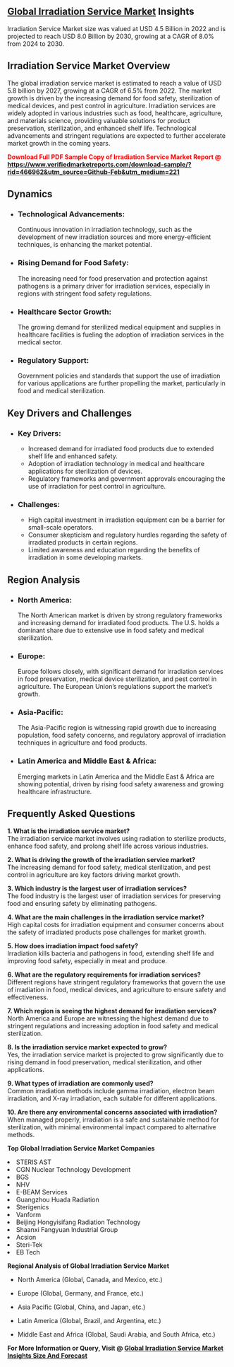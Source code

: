 <h2><a href="https://www.verifiedmarketreports.com/download-sample/?rid=466962&amp;utm_source=Github&amp;utm_medium=221" target="_blank">Global Irradiation Service Market</a> Insights</h2><p>Irradiation Service Market size was valued at USD 4.5 Billion in 2022 and is projected to reach USD 8.0 Billion by 2030, growing at a CAGR of 8.0% from 2024 to 2030.</p><p> <h2>Irradiation Service Market Overview</h2> <p>The global irradiation service market is estimated to reach a value of USD 5.8 billion by 2027, growing at a CAGR of 6.5% from 2022. The market growth is driven by the increasing demand for food safety, sterilization of medical devices, and pest control in agriculture. Irradiation services are widely adopted in various industries such as food, healthcare, agriculture, and materials science, providing valuable solutions for product preservation, sterilization, and enhanced shelf life. Technological advancements and stringent regulations are expected to further accelerate market growth in the coming years.</p> <p><strong><p><span class=""><span style="color: #ff0000;"><strong>Download Full PDF Sample Copy of Irradiation Service Market Report</strong> @ </span><a href="https://www.verifiedmarketreports.com/download-sample/?rid=466962&amp;utm_source=Github-Feb&amp;utm_medium=221" target="_blank">https://www.verifiedmarketreports.com/download-sample/?rid=466962&amp;utm_source=Github-Feb&amp;utm_medium=221</a></span></p></strong></p> <h2>Dynamics</h2> <ul> <li><h3>Technological Advancements:</h3>Continuous innovation in irradiation technology, such as the development of new irradiation sources and more energy-efficient techniques, is enhancing the market potential.</li> <li><h3>Rising Demand for Food Safety:</h3>The increasing need for food preservation and protection against pathogens is a primary driver for irradiation services, especially in regions with stringent food safety regulations.</li> <li><h3>Healthcare Sector Growth:</h3>The growing demand for sterilized medical equipment and supplies in healthcare facilities is fueling the adoption of irradiation services in the medical sector.</li> <li><h3>Regulatory Support:</h3>Government policies and standards that support the use of irradiation for various applications are further propelling the market, particularly in food and medical sterilization.</li> </ul> <h2>Key Drivers and Challenges</h2> <ul> <li><h3>Key Drivers:</h3> <ul> <li>Increased demand for irradiated food products due to extended shelf life and enhanced safety.</li> <li>Adoption of irradiation technology in medical and healthcare applications for sterilization of devices.</li> <li>Regulatory frameworks and government approvals encouraging the use of irradiation for pest control in agriculture.</li> </ul> </li> <li><h3>Challenges:</h3> <ul> <li>High capital investment in irradiation equipment can be a barrier for small-scale operators.</li> <li>Consumer skepticism and regulatory hurdles regarding the safety of irradiated products in certain regions.</li> <li>Limited awareness and education regarding the benefits of irradiation in some developing markets.</li> </ul> </li> </ul> <h2>Region Analysis</h2> <ul> <li><h3>North America:</h3>The North American market is driven by strong regulatory frameworks and increasing demand for irradiated food products. The U.S. holds a dominant share due to extensive use in food safety and medical sterilization.</li> <li><h3>Europe:</h3>Europe follows closely, with significant demand for irradiation services in food preservation, medical device sterilization, and pest control in agriculture. The European Union’s regulations support the market’s growth.</li> <li><h3>Asia-Pacific:</h3>The Asia-Pacific region is witnessing rapid growth due to increasing population, food safety concerns, and regulatory approval of irradiation techniques in agriculture and food products.</li> <li><h3>Latin America and Middle East & Africa:</h3>Emerging markets in Latin America and the Middle East & Africa are showing potential, driven by rising food safety awareness and growing healthcare infrastructure.</li> </ul> <h2>Frequently Asked Questions</h2> <p><strong>1. What is the irradiation service market?</strong><br> The irradiation service market involves using radiation to sterilize products, enhance food safety, and prolong shelf life across various industries.</p> <p><strong>2. What is driving the growth of the irradiation service market?</strong><br> The increasing demand for food safety, medical sterilization, and pest control in agriculture are key factors driving market growth.</p> <p><strong>3. Which industry is the largest user of irradiation services?</strong><br> The food industry is the largest user of irradiation services for preserving food and ensuring safety by eliminating pathogens.</p> <p><strong>4. What are the main challenges in the irradiation service market?</strong><br> High capital costs for irradiation equipment and consumer concerns about the safety of irradiated products pose challenges for market growth.</p> <p><strong>5. How does irradiation impact food safety?</strong><br> Irradiation kills bacteria and pathogens in food, extending shelf life and improving food safety, especially in meat and produce.</p> <p><strong>6. What are the regulatory requirements for irradiation services?</strong><br> Different regions have stringent regulatory frameworks that govern the use of irradiation in food, medical devices, and agriculture to ensure safety and effectiveness.</p> <p><strong>7. Which region is seeing the highest demand for irradiation services?</strong><br> North America and Europe are witnessing the highest demand due to stringent regulations and increasing adoption in food safety and medical sterilization.</p> <p><strong>8. Is the irradiation service market expected to grow?</strong><br> Yes, the irradiation service market is projected to grow significantly due to rising demand in food preservation, medical sterilization, and other applications.</p> <p><strong>9. What types of irradiation are commonly used?</strong><br> Common irradiation methods include gamma irradiation, electron beam irradiation, and X-ray irradiation, each suitable for different applications.</p> <p><strong>10. Are there any environmental concerns associated with irradiation?</strong><br> When managed properly, irradiation is a safe and sustainable method for sterilization, with minimal environmental impact compared to alternative methods.</p> </p><p><strong>Top Global Irradiation Service Market Companies</strong></p><div data-test-id=""><p><li>STERIS AST</li><li> CGN Nuclear Technology Development</li><li> BGS</li><li> NHV</li><li> E-BEAM Services</li><li> Guangzhou Huada Radiation</li><li> Sterigenics</li><li> Vanform</li><li> Beijing Hongyisifang Radiation Technology</li><li> Shaanxi Fangyuan Industrial Group</li><li> Acsion</li><li> Steri-Tek</li><li> EB Tech</li></p><div><strong>Regional Analysis of&nbsp;Global Irradiation Service Market</strong></div><ul><li dir="ltr"><p dir="ltr">North America&nbsp;(Global, Canada, and Mexico, etc.)</p></li><li dir="ltr"><p dir="ltr">Europe (Global, Germany, and France, etc.)</p></li><li dir="ltr"><p dir="ltr">Asia Pacific&nbsp;(Global, China, and Japan, etc.)</p></li><li dir="ltr"><p dir="ltr">Latin America&nbsp;(Global, Brazil, and Argentina, etc.)</p></li><li dir="ltr">Middle East and Africa&nbsp;(Global, Saudi Arabia, and South Africa, etc.)</li></ul><p><strong>For More Information or Query, Visit @&nbsp;</strong><strong><a href="https://www.verifiedmarketreports.com/product/irradiation-service-market/?utm_source=Github&amp;utm_medium=221" target="_blank">Global Irradiation Service Market Insights Size And Forecast</a></strong></p></div>
